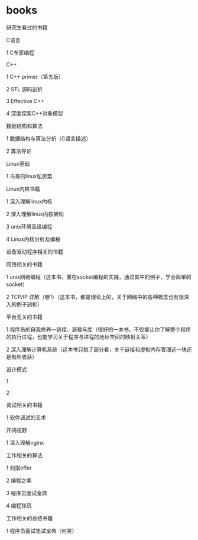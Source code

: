 # books
研究生看过的书籍


C语言

1 C专家编程


C++

1 C++ primer（第五版）

2 STL 源码剖析

3 Effective C++

4 深度探索C++对象模型


数据结构和算法

1 数据结构与算法分析（C语言描述）

2 算法导论


Linux基础

1 鸟哥的linux私房菜


Linux内核书籍

1 深入理解linux内核

2 深入理解linux内核架构

3 unix环境高级编程

4 Linux内核分析及编程


设备驱动程序相关的书籍

网络相关的书籍

1 unix网络编程（这本书，重在socket编程的实践，通过其中的例子，学会简单的socket）

2 TCP/IP 详解（卷1）（这本书，都是理论上的，关于网络中的各种概念也有很深入的例子剖析）


平台无关的书籍

1 程序员的自我修养—链接、装载与库（很好的一本书，不仅能让你了解整个程序的执行过程，也能学习关于程序与进程的地址空间的映射关系）

2 深入理解计算机系统（这本书只挑了部分看，关于链接和虚拟内存管理这一块还是有所收获）


设计模式

1 

2 


调试相关的书籍

1 软件调试的艺术


开阔视野

1 深入理解nginx

工作相关的算法

1 剑指offer

2 编程之美

3 程序员面试金典

4 编程珠玑

工作相关的总结书籍

1 程序员面试笔试宝典（何昊）
